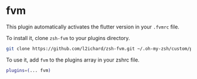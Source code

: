 # fvm

This plugin automatically activates the flutter version in your `.fvmrc` file.

To install it, clone `zsh-fvm` to your plugins directory.
```zsh
git clone https://github.com/l2ichard/zsh-fvm.git ~/.oh-my-zsh/custom/plugins/fvm
```

To use it, add `fvm` to the plugins array in your zshrc file.

```zsh
plugins=(... fvm)
```